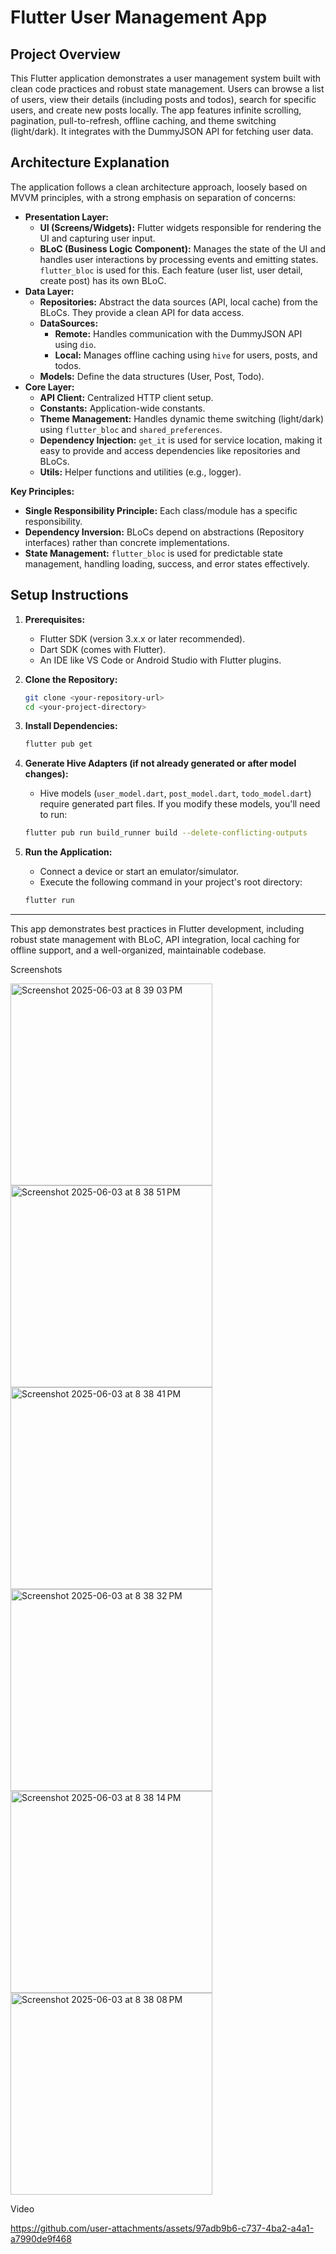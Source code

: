 # Flutter User Management App

## Project Overview

This Flutter application demonstrates a user management system built with clean code practices and robust state management. Users can browse a list of users, view their details (including posts and todos), search for specific users, and create new posts locally. The app features infinite scrolling, pagination, pull-to-refresh, offline caching, and theme switching (light/dark). It integrates with the DummyJSON API for fetching user data.

## Architecture Explanation

The application follows a clean architecture approach, loosely based on MVVM principles, with a strong emphasis on separation of concerns:

* **Presentation Layer:**
    * **UI (Screens/Widgets):** Flutter widgets responsible for rendering the UI and capturing user input.
    * **BLoC (Business Logic Component):** Manages the state of the UI and handles user interactions by processing events and emitting states. `flutter_bloc` is used for this. Each feature (user list, user detail, create post) has its own BLoC.
* **Data Layer:**
    * **Repositories:** Abstract the data sources (API, local cache) from the BLoCs. They provide a clean API for data access.
    * **DataSources:**
        * **Remote:** Handles communication with the DummyJSON API using `dio`.
        * **Local:** Manages offline caching using `hive` for users, posts, and todos.
    * **Models:** Define the data structures (User, Post, Todo).
* **Core Layer:**
    * **API Client:** Centralized HTTP client setup.
    * **Constants:** Application-wide constants.
    * **Theme Management:** Handles dynamic theme switching (light/dark) using `flutter_bloc` and `shared_preferences`.
    * **Dependency Injection:** `get_it` is used for service location, making it easy to provide and access dependencies like repositories and BLoCs.
    * **Utils:** Helper functions and utilities (e.g., logger).

**Key Principles:**
* **Single Responsibility Principle:** Each class/module has a specific responsibility.
* **Dependency Inversion:** BLoCs depend on abstractions (Repository interfaces) rather than concrete implementations.
* **State Management:** `flutter_bloc` is used for predictable state management, handling loading, success, and error states effectively.

## Setup Instructions

1.  **Prerequisites:**
    * Flutter SDK (version 3.x.x or later recommended).
    * Dart SDK (comes with Flutter).
    * An IDE like VS Code or Android Studio with Flutter plugins.

2.  **Clone the Repository:**
    ```bash
    git clone <your-repository-url>
    cd <your-project-directory>
    ```

3.  **Install Dependencies:**
    ```bash
    flutter pub get
    ```

4.  **Generate Hive Adapters (if not already generated or after model changes):**
    * Hive models (`user_model.dart`, `post_model.dart`, `todo_model.dart`) require generated part files. If you modify these models, you'll need to run:
    ```bash
    flutter pub run build_runner build --delete-conflicting-outputs
    ```

5.  **Run the Application:**
    * Connect a device or start an emulator/simulator.
    * Execute the following command in your project's root directory:
    ```bash
    flutter run
    ```

---

This app demonstrates best practices in Flutter development, including robust state management with BLoC, API integration, local caching for offline support, and a well-organized, maintainable codebase.




Screenshots

<img width="323" alt="Screenshot 2025-06-03 at 8 39 03 PM" src="https://github.com/user-attachments/assets/37b33450-7523-41fe-baff-12d825740038" />
<img width="323" alt="Screenshot 2025-06-03 at 8 38 51 PM" src="https://github.com/user-attachments/assets/624e23d2-f60d-4151-895f-d9313cafe4b2" />
<img width="323" alt="Screenshot 2025-06-03 at 8 38 41 PM" src="https://github.com/user-attachments/assets/2f3ecea5-57a9-44af-9776-a822f10150fb" />
<img width="323" alt="Screenshot 2025-06-03 at 8 38 32 PM" src="https://github.com/user-attachments/assets/249cd3ea-c5b4-4435-a6a7-5eb7cbf37ed4" />
<img width="323" alt="Screenshot 2025-06-03 at 8 38 14 PM" src="https://github.com/user-attachments/assets/4eb92584-95c4-4a94-8abf-c3f8bb2fff9c" />
<img width="323" alt="Screenshot 2025-06-03 at 8 38 08 PM" src="https://github.com/user-attachments/assets/c97eb3c8-7538-4b82-966e-805938d619ac" />

Video

https://github.com/user-attachments/assets/97adb9b6-c737-4ba2-a4a1-a7990de9f468



